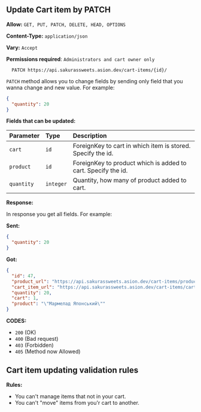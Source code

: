 ## Update Cart item by PATCH

**Allow:** `GET, PUT, PATCH, DELETE, HEAD, OPTIONS`

**Content-Type:** `application/json`

**Vary:** `Accept`

**Permissions required**: `Administrators and cart owner only`

```
  PATCH https://api.sakurassweets.asion.dev/cart-items/{id}/
```

`PATCH` method allows you to change fields by sending only field that you wanna change and new value. For example:

```json
{
  "quantity": 20
}
```

**Fields that can be updated:**

| Parameter  | Type      | Description                                                   |
| :--------- | :-------- | :------------------------------------------------------------ |
| `cart`     | `id`      | ForeignKey to cart in which item is stored. Specify the id.   |
| `product`  | `id`      | ForeignKey to product which is added to cart. Specify the id. |
| `quantity` | `integer` | Quantity, how many of product added to cart.                  |

**Response:**

In response you get all fields. For example:

**Sent:**

```json
{
  "quantity": 20
}
```

**Got:**

```json
{
  "id": 47,
  "product_url": "https://api.sakurassweets.asion.dev/cart-items/products/1/",
  "cart_item_url": "https://api.sakurassweets.asion.dev/cart-items/cart-items/47/",
  "quantity": 20,
  "cart": 1,
  "product": "\"Мармелад Японський\""
}
```

**CODES:**

- `200` (OK)
- `400` (Bad request)
- `403` (Forbidden)
- `405` (Method now Allowed)

## Cart item updating validation rules

**Rules:**

- You can't manage items that not in your cart.
- You can't "move" items from you'r cart to another.
